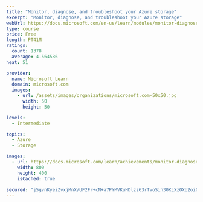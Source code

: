 ```yaml
---
title: "Monitor, diagnose, and troubleshoot your Azure storage"
excerpt: "Monitor, diagnose, and troubleshoot your Azure storage"
webUrl: https://docs.microsoft.com/en-us/learn/modules/monitor-diagnose-and-troubleshoot-azure-storage/
type: course
price: Free
length: PT41M
ratings:
  count: 1378
  average: 4.564586
heat: 51

provider:
  name: Microsoft Learn
  domain: microsoft.com
  images:
    - url: /assets/images/organizations/microsoft.com-50x50.jpg
      width: 50
      height: 50

levels:
  - Intermediate

topics:
  - Azure
  - Storage

images:
  - url: https://docs.microsoft.com/learn/achievements/monitor-diagnose-and-troubleshoot-azure-storage-social.png
    width: 800
    height: 400
    isCached: true

secured: "j5gvnKyeiZvxjMnX/UF2Fr+cN+a7PYMVKuHDlzz63rTvoSih30KLXzOXU2oi0L1m6l1L4fPtjogybke7g9sRhcVLqlyC40yATo27Cibw1LEW2SjmlfO+XKepED++Sl/MmKgJQ4rJBf+/kSsObWknQ1VDZI4NU46NS1OGKVNm8tqZ9+y8Oml59xroL+aa2klp+5o/ApwXZc7Pi+7HVWEEMoVXB+oSQVd/cEvTEWlYVldcHnvxbZTCRA4Fl5ZBrL75AhWCkBaOGS+3BvoLgxSbZI7D/vQht0dF5ksjeEwFDL2loXTFAftieKafSSGx1dXM+3sRd9g7liE1OMwiwhe5idHEBVlIUhJ5uJf1NBCbOUmCsHvVbbIDnTFd6A4QXvetze0TK9xlGV9+yDqI97QzaGIZLbP+TPNJUAzrZYtwPk4=;pBiszrr0nJfxqg9hPT7aRA=="
---
```


